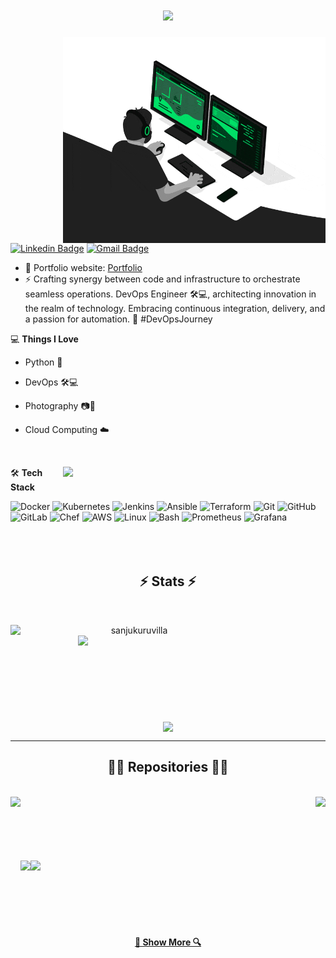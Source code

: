 <h1 align="center">
  <a href="https://git.io/typing-svg">
    <img src="https://readme-typing-svg.herokuapp.com/?lines=Hello,+There!+👋;This+is+Sanju+Kuruvilla...;Nice+to+meet+you!&center=true&size=25&vCenter=true">
  </a>
</h1>

<img align="right" src="https://github.com/sanjukuruvilla/sanjukuruvilla/blob/main/developer.gif" alt="Coder GIF" width="420" height="330">


[![Linkedin Badge](https://img.shields.io/badge/-sanjukuruvilla-blue?style=flat-square&logo=Linkedin&logoColor=white&link=https://www.linkedin.com/in/sanju-kuruvilla/)](https://www.linkedin.com/in/sanju-kuruvilla/)
[![Gmail Badge](https://img.shields.io/badge/-kuruvillasanju@gmail.com-c14438?style=flat-square&logo=Gmail&logoColor=white&link=mailto:kuruvillasanju@gmail.com)](mailto:kuruvillasanju@gmail.com) 

- 🎯 Portfolio website: [Portfolio](https://rajaprerak.github.io/)
- ⚡ Crafting synergy between code and infrastructure to orchestrate seamless operations. DevOps Engineer 🛠💻, architecting innovation in the realm of technology. Embracing continuous integration, delivery, and a passion for automation. 🚀 #DevOpsJourney
  
💻 **Things I Love**

- Python 🐍
- DevOps 🛠💻
- Photography 📷📸
- Cloud Computing ☁️

   <br><a href="https://github.com/sanjukuruvilla/github-readme-stats" title="Go to Source">
 <img align="right" width=420 height="auto" src="https://github-readme-stats.vercel.app/api?username=sanjukuruvilla&show_icons=true&theme=dark&border_color=61dafb&hide_border=true&include_all_commits=true" />
    </a>
    
🛠 **Tech Stack**

![Docker](https://img.shields.io/badge/Docker-000000?style=flat&logo=Docker) 
![Kubernetes](https://img.shields.io/badge/Kubernetes-000000?style=flat&logo=Kubernetes)
![Jenkins](https://img.shields.io/badge/Jenkins-000000?style=flat&logo=Jenkins)
![Ansible](https://img.shields.io/badge/Ansible-000000?style=flat&logo=Ansible)
![Terraform](https://img.shields.io/badge/Terraform-000000?style=flat&logo=Terraform)
![Git](https://img.shields.io/badge/Git-000000?style=flat&logo=Git)
![GitHub](https://img.shields.io/badge/GitHub-000000?style=flat&logo=GitHub)
![GitLab](https://img.shields.io/badge/GitLab-000000?style=flat&logo=GitLab)
![Chef](https://img.shields.io/badge/Chef-000000?style=flat&logo=Chef)
![AWS](https://img.shields.io/badge/AWS-000000?style=flat&logo=Amazon-AWS)
![Linux](https://img.shields.io/badge/Linux-000000?style=flat&logo=Linux)
![Bash](https://img.shields.io/badge/Bash-000000?style=flat&logo=GNU-Bash)
![Prometheus](https://img.shields.io/badge/Prometheus-000000?style=flat&logo=Prometheus)
![Grafana](https://img.shields.io/badge/Grafana-000000?style=flat&logo=Grafana)
<br>
<br>
<br><br>
<h2 align="center">⚡ Stats ⚡</h2>
<br>
<p align=center>
  <div align=center>
    <a href="https://github.com/sanjukuruvilla/github-readme-streak-stats" title="Go to Source">
      <img align="left" width=396 src="https://github-readme-streak-stats.herokuapp.com/?user=sanjukuruvilla&theme=react&border=61dafb&hide_border=true" alt="sanjukuruvilla" />
    </a>
    <a href="https://github.com/sanjukuruvilla/github-readme-stats" title="Go to Source">
      <img align="right" width=396 src="https://github-readme-stats.vercel.app/api?username=sanjukuruvilla&show_icons=true&theme=react&border_color=61dafb&hide_border=true" />
    </a>
  </div>
  <br><br><br><br><br><br><br><br><br>
  <div align=center>
    <a href="https://github.com/sanjukuruvilla/github-readme-stats">
      <img width=325 align="center" src="https://github-readme-stats.vercel.app/api/top-langs/?username=sanjukuruvilla&hide=c%23,powershell,Mathematica,Ruby,Objective-C,Objective-C%2b%2b,Cuda&title_color=61dafb&text_color=ffffff&icon_color=61dafb&bg_color=20232a&langs_count=8&layout=compact&border_color=61dafb&hide_border=true" />
    </a>
  </div>
</p>

<hr>
<h2 align="center">👨‍💻 Repositories 👨‍💻</h2>
<br>
<div width="100%" align="center">
  <a align="left" href="https://github.com/sanjukuruvilla/Docker_apps" title="Docker_apps"><img align="left" height="115" src="https://github-readme-stats.vercel.app/api/pin/?username=sanjukuruvilla&repo=Docker_apps&theme=react&border_color=61dafb&border_radius=10"></a><a align="right" href="https://github.com/sanjukuruvilla/Terraform" title="Terraform"><img align="right" height="115" src="https://github-readme-stats.vercel.app/api/pin/?username=sanjukuruvilla&repo=Terraform&theme=react&border_color=61dafb&border_radius=10"></a>
</div>
<br/><br/><br/><br/><br/><br/>
<div width="100%" align="center">
  <a align="left" href="https://github.com/sanjukuruvilla/Terraform_workshop" title="Terraform_workshop"><img align="left" height="115" src="https://github-readme-stats.vercel.app/api/pin/?username=sanjukuruvilla&repo=Terraform_workshop&theme=react&border_color=61dafb&border_radius=10"></a><a align="left" href="https://github.com/sanjukuruvilla/Linux-User-Automation" title="Linux-User-Automation"><img align="left" height="115" src="https://github-readme-stats.vercel.app/api/pin/?username=sanjukuruvilla&repo=Linux-User-Automation&theme=react&border_color=61dafb&border_radius=10"></a>  
</div>
<br/><br/><br/><br/><br/><br/>
<h4 align="center">
  <a href="https://github.com/sanjukuruvilla?tab=repositories" title="Show Repositories">🔎 Show More 🔍</a>
</h4>
